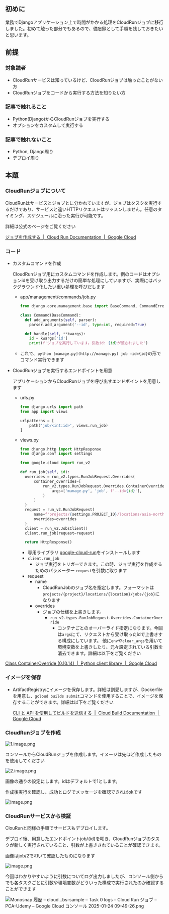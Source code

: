 ## 初めに

業務でDjangoアプリケーション上で時間がかかる処理をCloudRunジョブに移行しました。初めて触った部分でもあるので、備忘録として手順を残しておきたいと思います。

## 前提

### 対象読者

- CloudRunサービスは知っているけど、CloudRunジョブは触ったことがない方
- CloudRunジョブをコードから実行する方法を知りたい方

### 記事で触れること

- Python(Django)からCloudRunジョブを実行する
- オプションをカスタムして実行する

### 記事で触れないこと

- Python, Django周り
- デプロイ周り

## 本題

### CloudRunジョブについて

CloudRunはサービスとジョブとに分かれていますが、ジョブはタスクを実行するだけであり、サービスと違いHTTPリクエストはリッスンしません。任意のタイミング、スケジュールに沿った実行が可能です。

詳細は公式のページをご覧ください

[ジョブを作成する  |  Cloud Run Documentation  |  Google Cloud](https://cloud.google.com/run/docs/create-jobs?hl=ja)

### コード

- カスタムコマンドを作成
    
    CloudRunジョブ用にカスタムコマンドを作成します。例のコードはオプションidを受け取り出力するだけの簡単な処理にしていますが、実際にはバックグラウンド化したい重い処理を呼びだします
    
    - app/management/commands/job.py
        
        ```python
        from django.core.management.base import BaseCommand, CommandError
        
        class Command(BaseCommand):
          def add_arguments(self, parser):
            parser.add_argument('--id', type=int, required=True)
        
          def handle(self, **kwargs):
            id = kwargs['id']
            print(f'ジョブを実行しています。引数id: {id}が渡されました')
        ```
        
    - これで、`python [manage.py](http://manage.py) job —id={id}`の形でコマンド実行できます
- CloudRunジョブを実行するエンドポイントを用意
    
    アプリケーションからCloudRunジョブを呼び出すエンドポイントを用意します
    
    - urls.py
        
        ```python
        from django.urls import path
        from app import views
        
        urlpatterns = [
            path('job/<int:id>', views.run_job) 
        ]
        ```
        
    - views.py
        
        ```python
        from django.http import HttpResponse
        from django.conf import settings
        
        from google.cloud import run_v2
        
        def run_job(self, id):
          overrides = run_v2.types.RunJobRequest.Overrides(
              container_overrides=[
                  run_v2.types.RunJobRequest.Overrides.ContainerOverride(
                      args=['manage.py', 'job', f'--id={id}'],
                  )
              ]
          )
          request = run_v2.RunJobRequest(
              name=f'projects/{settings.PROJECT_ID}/locations/asia-northeast1/jobs/{settings.JOB_NAME}',
              overrides=overrides
          )
          client = run_v2.JobsClient()
          client.run_job(request=request)
        
          return HttpResponse()
        ```
        
        - 専用ライブラリ [google-cloud-run](https://cloud.google.com/python/docs/reference/run/latest)をインストールします
        - `client.run_job`
            - ジョブ実行をトリガーできます。この時、ジョブ実行を作成するためのパラメーター `request`を引数に取ります
        - request
            - name
                - CloudRunJobのジョブ名を指定します。フォーマットは`projects/{project}/locations/{location}/jobs/{job}`になります
            - overrides
                - ジョブの仕様を上書きします。
                    - `run_v2.types.RunJobRequest.Overrides.ContainerOverride`
                        - コンテナごとのオーバーライド指定になります。今回は`args`にて、リクエストから受け取ったidで上書きする構成にしています。
                        他に`env`や`clear_args`を用いて環境変数を上書きしたり、元々設定されている引数を消去できます。詳細は以下をご覧ください

[Class ContainerOverride (0.10.14)  |  Python client library  |  Google Cloud](https://cloud.google.com/python/docs/reference/run/latest/google.cloud.run_v2.types.RunJobRequest.Overrides.ContainerOverride)

### イメージを保存

- ArtifactRegistryにイメージを保存します。詳細は割愛しますが、Dockerfileを用意し、`gcloud builds submit`コマンドを使用することで、イメージを保存することができます。詳細は以下をご覧ください
    
    [CLI と API を使用してビルドを送信する  |  Cloud Build Documentation  |  Google Cloud](https://cloud.google.com/build/docs/running-builds/submit-build-via-cli-api?hl=ja#submit_builds_with_storage_source)
    

### CloudRunジョブを作成

![1.image.png](https://prod-files-secure.s3.us-west-2.amazonaws.com/42b16988-a5a8-437d-af8b-c8412ee1342b/0eb85480-81ba-4753-bd28-4a48308320e4/1.image.png)

コンソールからCloudRunジョブを作成します。イメージは先ほど作成したものを使用してください

![2.image.png](https://prod-files-secure.s3.us-west-2.amazonaws.com/42b16988-a5a8-437d-af8b-c8412ee1342b/50f559b7-5cfa-4492-8523-6851e18d808a/2.image.png)

画像の通りの設定にします。idはデフォルトで1とします。

作成後実行を確認し、成功とログでメッセージを確認できればokです

![image.png](https://prod-files-secure.s3.us-west-2.amazonaws.com/42b16988-a5a8-437d-af8b-c8412ee1342b/849cf71d-9bcd-4dbf-9331-e8e92730195a/image.png)

### CloudRunサービスから検証

ClouRunと同様の手順でサービスもデプロイします。

デプロイ後、用意したエンドポイントjob/{id}を叩き、CloudRunジョブのタスクが新しく実行されていること、引数が上書きされていることが確認できます。

画像はjob/2で叩いて確認したものになります

![image.png](https://prod-files-secure.s3.us-west-2.amazonaws.com/42b16988-a5a8-437d-af8b-c8412ee1342b/aca51744-8f13-435b-be38-c43eb09bb41a/image.png)

今回はわかりやすいように引数についてログ出力しましたが、コンソール側からでも各タスクごとに引数や環境変数がどういった構成で実行されたのか確認することができます

![Monosnap 履歴 – cloud…bs-sample – Task 0 logs – Cloud Run ジョブ – PCA-Udemy – Google Cloud コンソール 2025-01-24 09-49-26.png](https://prod-files-secure.s3.us-west-2.amazonaws.com/42b16988-a5a8-437d-af8b-c8412ee1342b/9afc480d-52aa-4db0-8d19-40b36c912a84/Monosnap_%E5%B1%A5%E6%AD%B4__cloudbs-sample__Task_0_logs__Cloud_Run_%E3%82%B7%E3%82%99%E3%83%A7%E3%83%95%E3%82%99__PCA-Udemy__Google_Cloud_%E3%82%B3%E3%83%B3%E3%82%BD%E3%83%BC%E3%83%AB_2025-01-24_09-49-26.png)